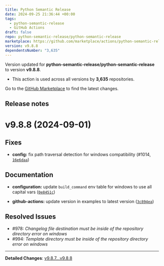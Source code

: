 ```yaml
---
title: Python Semantic Release
date: 2024-09-25 21:36:44 +00:00
tags:
  - python-semantic-release
  - GitHub Actions
draft: false
repo: python-semantic-release/python-semantic-release
marketplace: https://github.com/marketplace/actions/python-semantic-release
version: v9.8.8
dependentsNumber: "3,635"
---
```



Version updated for **python-semantic-release/python-semantic-release** to version **v9.8.8**.
- This action is used across all versions by **3,635** repositories.

Go to the [GitHub Marketplace](https://github.com/marketplace/actions/python-semantic-release) to find the latest changes.

## Release notes

# v9.8.8 (2024-09-01)

## Fixes

- **config:** fix path traversal detection for windows compatibility (#1014, [`16e6daa`](https://github.com/python-semantic-release/python-semantic-release/commit/16e6daaf851ce1eabf5fbd5aa9fe310a8b0f22b3))

## Documentation

- **configuration:** update `build_command` env table for windows to use all capital vars ([`0e8451c`](https://github.com/python-semantic-release/python-semantic-release/commit/0e8451cf9003c6a3bdcae6878039d7d9a23d6d5b))

- **github-actions:** update version in examples to latest version ([`3c894ea`](https://github.com/python-semantic-release/python-semantic-release/commit/3c894ea8a555d20b454ebf34785e772959bbb4fe))

## Resolved Issues

- #978: _Changelog file destination must be inside of the repository directory error on windows_
- #994: _Template directory must be inside of the repository directory error on windows_

---

**Detailed Changes**: [v9.8.7...v9.8.8](https://github.com/python-semantic-release/python-semantic-release/compare/v9.8.7...v9.8.8)

